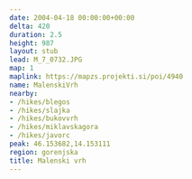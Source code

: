 ```yaml
---
date: 2004-04-18 00:00:00+00:00
delta: 420
duration: 2.5
height: 987
layout: stub
lead: M_7_0732.JPG
map: 1
maplink: https://mapzs.projekti.si/poi/4940
name: MalenskiVrh
nearby:
- /hikes/blegos
- /hikes/slajka
- /hikes/bukovvrh
- /hikes/miklavskagora
- /hikes/javorc
peak: 46.153682,14.153111
region: gorenjska
title: Malenski vrh
---
```

